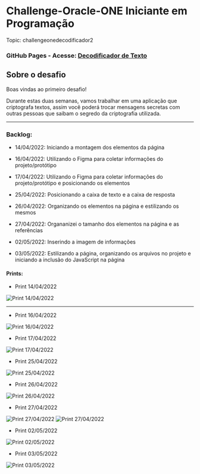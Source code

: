# Challenge-Oracle-ONE Iniciante em Programação

Topic: challengeonedecodificador2


### GitHub Pages - Acesse: [Decodificador de Texto](https://tiagomerc.github.io/Challenge-Oracle-ONE-Iniciante-em-Programa-o/)

## Sobre o desafio

Boas vindas ao primeiro desafio!

Durante estas duas semanas, vamos trabalhar em uma aplicação que criptografa textos, assim você poderá trocar mensagens secretas com outras pessoas que saibam o segredo da criptografia utilizada.

---

### Backlog:

- 14/04/2022: Iniciando a montagem dos elementos da página

- 16/04/2022: Utilizando o Figma para coletar informações do projeto/protótipo

- 17/04/2022: Utilizando o Figma para coletar informações do projeto/protótipo e posicionando os elementos

- 25/04/2022: Posicionando a caixa de texto e a caixa de resposta 

- 26/04/2022: Organizando os elementos na página e estilizando os mesmos 

- 27/04/2022: Organanizei o tamanho dos elementos na página e as referências

- 02/05/2022: Inserindo a imagem de informações 

- 03/05/2022: Estilizando a página, organizando os arquivos no projeto e iniciando a inclusão do JavaScript na página


#### Prints:

- Print 14/04/2022

![Print 14/04/2022](/imgs/prints/print.png)
____
- Print 16/04/2022

![Print 16/04/2022](/imgs/prints/print1.png)

- Print 17/04/2022

![Print 17/04/2022](/imgs/prints/print2.png)

- Print 25/04/2022

![Print 25/04/2022](/imgs/prints/print3.png)

- Print 26/04/2022

![Print 26/04/2022](/imgs/prints/print4.png)

- Print 27/04/2022

![Print 27/04/2022](/imgs/prints/print5.png)
![Print 27/04/2022](/imgs/prints/print5.1.png)

- Print 02/05/2022

![Print 02/05/2022](/imgs/prints/print6.png)

- Print 03/05/2022

![Print 03/05/2022](/imgs/prints/print7.png)